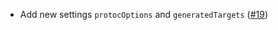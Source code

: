 * Add new settings `protocOptions` and `generatedTargets` ([#19](https://github.com/sbt/sbt-protobuf/issues/19))
